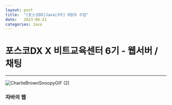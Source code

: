 ```yaml
---
layout: post
title:  "[포스코DX|Java|3주] 9일차 수업"
date:   2023-08-21
categories: Java
---
```


# 포스코DX X 비트교육센터 6기 - 웹서버 / 채팅 

--- 

![CharlieBrownSnoopyGIF (2)](https://github.com/talkingOrange/talkingOrange.github.io/assets/88815795/852c2ed2-1d3f-434d-b89a-be629e479bf8)

### 자바의 웹
